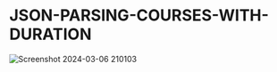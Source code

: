 # JSON-PARSING-COURSES-WITH-DURATION
![Screenshot 2024-03-06 210103](https://github.com/Amisha0971/JSON-PARSING-ANDROID/assets/136344215/f1e6f7fe-71b1-4e45-8325-8d622575c73b)
